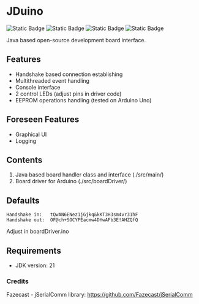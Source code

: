 # JDuino

![Static Badge](https://img.shields.io/badge/Version-1.0-8a35da)
![Static Badge](https://img.shields.io/badge/Languages-Java-orange)
![Static Badge](https://img.shields.io/badge/C++-cornflowerblue)
![Static Badge](https://img.shields.io/badge/JDK-21-yellow)

Java based open-source development board interface.

## Features
- Handshake based connection establishing
- Multithreaded event handling
- Console interface
- 2 control LEDs (adjust pins in driver code)
- EEPROM operations handling (tested on Arduino Uno)

## Foreseen Features
- Graphical UI
- Logging

## Contents
1. Java based board handler class and interface (./src/main/)
2. Board driver for Arduino (./src/boardDriver/)

## Defaults
    Handshake in:   tQwAN6ENez1jGjkq&kKT3H3sm4vr31hF
    Handshake out:  OF@ch+SOCYPEacmw4DYwAFb3E!AHZQfQ
Adjust in boardDriver.ino

## Requirements
- JDK version: 21

### Credits
 Fazecast - jSerialComm library: https://github.com/Fazecast/jSerialComm